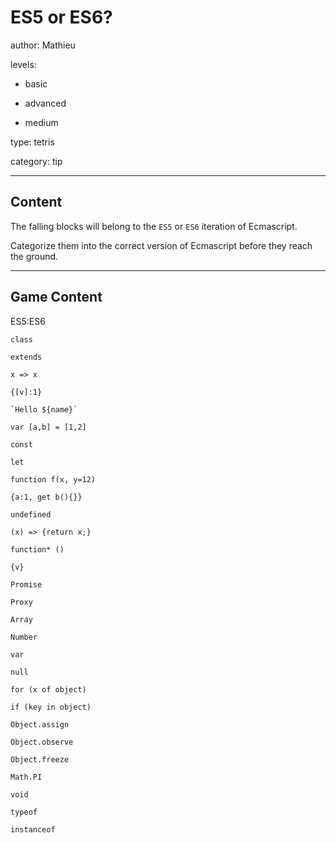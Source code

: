 # ES5 or ES6?
author: Mathieu

levels:

  - basic

  - advanced

  - medium

type: tetris

category: tip

---
## Content

The falling blocks will belong to the `ES5` or `ES6` iteration of Ecmascript. 

Categorize them into the correct version of Ecmascript before they reach the ground.

---
## Game Content

ES5:ES6
```true
class
```
```true
extends
```
```true
x => x
```
```true
{[v]:1}
```
```true
`Hello ${name}`
```
```true
var [a,b] = [1,2]
```
```true
const
```
```true
let
```
```true
function f(x, y=12)
```
```false
{a:1, get b(){}}
```
```false
undefined
```
```true
(x) => {return x;}
```
```true
function* ()
```
```true
{v}
```
```true
Promise
```
```true
Proxy
```
```false
Array
```
```false
Number
```
```false
var
```
```false
null
```
```true
for (x of object)
```
```false
if (key in object)
```
```true
Object.assign
```
```true
Object.observe
```
```true
Object.freeze
```
```false
Math.PI
```
```false
void
```
```false
typeof
```
```false
instanceof
```